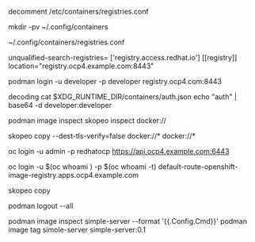 decomment /etc/containers/registries.conf

mkdir -pv ~/.config/containers

~/.config/containers/registries.conf

unqualified-search-registries= ['registry.access.redhat.io']
[[registry]]
location="registry.ocp4.example.com:8443"

podman login -u developer -p developer registry.ocp4.com:8443

decoding 
cat $XDG_RUNTIME_DIR/containers/auth.json
echo "auth" | base64 -d
developer:developer

podman image inspect
skopeo inspect docker://

skopeo copy --dest-tls-verify=false docker://* docker://*

oc login -u admin -p redhatocp https://api.ocp4.example.com:6443

oc login -u $(oc whoami ) -p $(oc whoami -t) default-route-openshift-image-registry.apps.ocp4.example.com 

skopeo copy    

podman logout --all

podman image inspect simple-server --format '{{.Config.Cmd}}'
podman image tag simole-server simple-server:0.1





